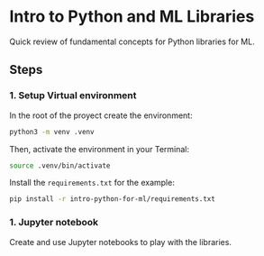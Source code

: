 # Intro to Python and ML Libraries

Quick review of fundamental concepts for Python libraries for ML.

## Steps


### 1. Setup Virtual environment

In the root of the proyect create the environment:
``` bash
python3 -m venv .venv
```

Then, activate the environment in your Terminal:
``` bash
source .venv/bin/activate
```

Install the `requirements.txt` for the example:
``` bash
pip install -r intro-python-for-ml/requirements.txt
```

### 1. Jupyter notebook

Create and use Jupyter notebooks to play with the libraries.